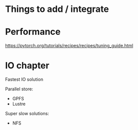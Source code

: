 # Things to add / integrate

# Performance

https://pytorch.org/tutorials/recipes/recipes/tuning_guide.html


# IO chapter

Fastest IO solution

Parallel store:

- GPFS
- Lustre

Super slow solutions:

- NFS
